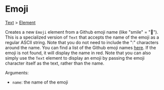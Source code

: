 # Emoji

<span class="inherit">[Text](#Text) > [Element](#Element)</span>

Creates a new `Emoji` element from a Github emoji name (like "smile" = "🙂"). This is a specialized version of `Text` that accepts the name of the emoji as a regular ASCII string. Note that you do not need to include the ":" characters around the name. You can find a list of the Github emoji names [here](https://github.com/ikatyang/emoji-cheat-sheet). If the emoji is not found, it will display the name in red. Note that you can also simply use the `Text` element to display an emoji by passing the emoji character itself as the text, rather than the name.

Arguments:

- `name`: the name of the emoji
